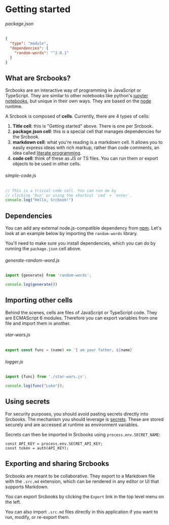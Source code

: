 <!-- srcbook:{"language":"javascript"} -->

# Getting started

###### package.json

```json
{
  "type": "module",
  "dependencies": {
    "random-words": "^2.0.1"
  }
}
```

## What are Srcbooks?

Srcbooks are an interactive way of programming in JavaScript or TypeScript. They are similar to other notebooks like python's [jupyter notebooks](https://jupyter.org/), but unique in their own ways.
They are based on the [node](https://nodejs.org/en) runtime.

A Srcbook is composed of **cells**. Currently, there are 4 types of cells:
 1. **Title cell**: this is "Getting started" above. There is one per Srcbook.
 2. **package.json cell**: this is a special cell that manages dependencies for the Srcbook.
 3. **markdown cell**: what you're reading is a markdown cell. It allows you to easily express ideas with rich markup, rather than code comments, an idea called [literate programming](https://en.wikipedia.org/wiki/Literate_programming).
 4. **code cell**: think of these as JS or TS files. You can run them or export objects to be used in other cells.

###### simple-code.js

```javascript
// This is a trivial code cell. You can run me by
// clicking 'Run' or using the shortcut `cmd` + `enter`.
console.log("Hello, Srcbook!")
```



## Dependencies

You can add any external node.js-compatible dependency from [npm](https://www.npmjs.com/). Let's look at an example below by importing the `random-words` library.

You'll need to make sure you install dependencies, which you can do by running the `package.json` cell above.

###### generate-random-word.js

```javascript
import {generate} from 'random-words';

console.log(generate())
```

## Importing other cells

Behind the scenes, cells are files of JavaScript or TypeScript code. They are ECMAScript 6 modules. Therefore you can export variables from one file and import them in another.

###### star-wars.js

```javascript
export const func = (name) => `I am your father, ${name}`
```

###### logger.js

```javascript
import {func} from './star-wars.js';

console.log(func("Luke"));
```

## Using secrets

For security purposes, you should avoid pasting secrets directly into Srcbooks. The mechanism you should leverage is [secrets](/secrets). These are stored securely and are accessed at runtime as environment variables.

Secrets can then be imported in Srcbooks using `process.env.SECRET_NAME`:
```
const API_KEY = process.env.SECRET_API_KEY;
const token = auth(API_KEY);
```

## Exporting and sharing Srcbooks

Srcbooks are meant to be collaborative. They export to a Markdown file with the `.src.md` extension, which can be rendered in any editor or UI that supports Markdown.

You can export Srcbooks by clicking the `Export` link in the top level menu on the left.

You can also import `.src.md` files directly in this application if you want to run, modify, or re-export them.

